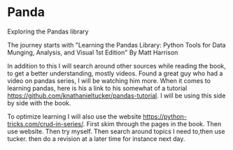 # Panda
Exploring the Pandas library

The journey starts with "Learning the Pandas Library: Python Tools for Data Munging, Analysis, and Visual 1st Edition" By Matt Harrison

In addition to this I will search around other sources while reading the book, to get a better understanding, mostly videos. Found a great guy who had a video
on pandas series, I will be watching him more. When it comes to learning pandas, here is his a link to his somewhat of a tutorial https://github.com/knathanieltucker/pandas-tutorial. I will be using this side by side with the book.

To optimize learning I will also use the website https://python-tricks.com/crud-in-series/. First skim through the pages in the book. Then use website. Then try myself. Then search around topics I need to,then use tucker. then do a revision at a later time for instance next day.
